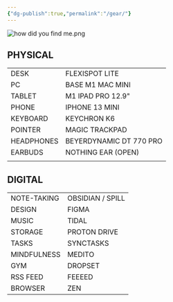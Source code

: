 ```yaml
---
{"dg-publish":true,"permalink":"/gear/"}
---
```


![how did you find me.png](/img/user/how%20did%20you%20find%20me.png)
## PHYSICAL

|            |                         |
| ---------- | ----------------------- |
| DESK       | FLEXISPOT LITE          |
| PC         | BASE  M1 MAC MINI       |
| TABLET     | M1 IPAD PRO 12.9"       |
| PHONE      | IPHONE 13 MINI          |
| KEYBOARD   | KEYCHRON K6             |
| POINTER    | MAGIC TRACKPAD          |
| HEADPHONES | BEYERDYNAMIC DT 770 PRO |
| EARBUDS    | NOTHING EAR (OPEN)      |
|            |                         |
## DIGITAL

|             |                  |
| ----------- | ---------------- |
| NOTE-TAKING | OBSIDIAN / SPILL |
| DESIGN      | FIGMA            |
| MUSIC       | TIDAL            |
| STORAGE     | PROTON DRIVE     |
| TASKS       | SYNCTASKS        |
| MINDFULNESS | MEDITO           |
| GYM         | DROPSET          |
| RSS FEED    | FEEEED           |
| BROWSER     | ZEN              |




|     |     |
| --- | --- |

